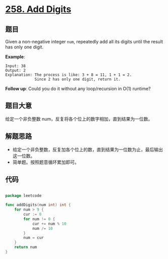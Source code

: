 # [258. Add Digits](https://leetcode.com/problems/add-digits/)


## 题目

Given a non-negative integer `num`, repeatedly add all its digits until the result has only one digit.

**Example**:

```
Input: 38
Output: 2 
Explanation: The process is like: 3 + 8 = 11, 1 + 1 = 2. 
             Since 2 has only one digit, return it.
```

**Follow up**: Could you do it without any loop/recursion in O(1) runtime?

## 题目大意

给定一个非负整数 num，反复将各个位上的数字相加，直到结果为一位数。


## 解题思路

- 给定一个非负整数，反复加各个位上的数，直到结果为一位数为止，最后输出这一位数。
- 简单题。按照题意循环累加即可。

## 代码

```go

package leetcode

func addDigits(num int) int {
	for num > 9 {
		cur := 0
		for num != 0 {
			cur += num % 10
			num /= 10
		}
		num = cur
	}
	return num
}

```